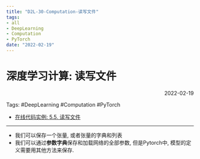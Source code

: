 ```yaml
---
title: "D2L-30-Computation-读写文件"
tags:
- all
- DeepLearning
- Computation
- PyTorch
date: "2022-02-19"
---
```

# 深度学习计算: 读写文件

<div align="right"> 2022-02-19</div>

Tags: #DeepLearning #Computation #PyTorch 

 - [在线代码实例: 5.5. 读写文件](https://zh-v2.d2l.ai/chapter_deep-learning-computation/read-write.html#id1 "Permalink to this headline")
---
- 我们可以保存一个张量, 或者张量的字典和列表
- 我们可以通过**参数字典**保存和加载网络的全部参数, 但是Pytorch中, 模型的定义需要用其他方法来保存.
